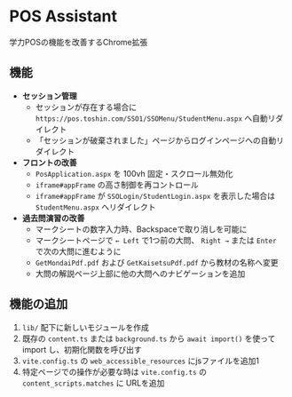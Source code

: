 # POS Assistant

学力POSの機能を改善するChrome拡張

## 機能

- **セッション管理** 
  - セッションが存在する場合に `https://pos.toshin.com/SSO1/SSOMenu/StudentMenu.aspx` へ自動リダイレクト
  - 「セッションが破棄されました」ページからログインページへの自動リダイレクト
- **フロントの改善**
  - `PosApplication.aspx` を 100vh 固定・スクロール無効化
  - `iframe#appFrame` の高さ制御を再コントロール
  - `iframe#appFrame` が `SSOLogin/StudentLogin.aspx` を表示した場合は `StudentMenu.aspx` へリダイレクト
- **過去問演習の改善**
  - マークシートの数字入力時、Backspaceで取り消しを可能に
  - マークシートページで `← Left` で1つ前の大問、 `Right →` または `Enter ` で次の大問に進むように
  - `GetMondaiPdf.pdf` および `GetKaisetsuPdf.pdf` から教材の名称へ変更
  - 大問の解説ページ上部に他の大問へのナビゲーションを追加

## 機能の追加
1. `lib/` 配下に新しいモジュールを作成
2. 既存の `content.ts` または `background.ts` から `await import()` を使って import し、初期化関数を呼び出す
3.  `vite.config.ts` の `web_accessible_resources` にjsファイルを追加1
4. 特定ページでの操作が必要な時は `vite.config.ts` の `content_scripts.matches` に URLを追加